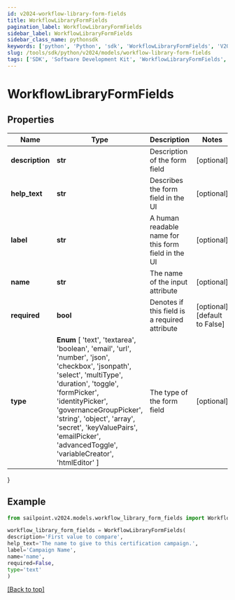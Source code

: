 ```yaml
---
id: v2024-workflow-library-form-fields
title: WorkflowLibraryFormFields
pagination_label: WorkflowLibraryFormFields
sidebar_label: WorkflowLibraryFormFields
sidebar_class_name: pythonsdk
keywords: ['python', 'Python', 'sdk', 'WorkflowLibraryFormFields', 'V2024WorkflowLibraryFormFields'] 
slug: /tools/sdk/python/v2024/models/workflow-library-form-fields
tags: ['SDK', 'Software Development Kit', 'WorkflowLibraryFormFields', 'V2024WorkflowLibraryFormFields']
---
```


# WorkflowLibraryFormFields


## Properties

Name | Type | Description | Notes
------------ | ------------- | ------------- | -------------
**description** | **str** | Description of the form field | [optional] 
**help_text** | **str** | Describes the form field in the UI | [optional] 
**label** | **str** | A human readable name for this form field in the UI | [optional] 
**name** | **str** | The name of the input attribute | [optional] 
**required** | **bool** | Denotes if this field is a required attribute | [optional] [default to False]
**type** |  **Enum** [  'text',    'textarea',    'boolean',    'email',    'url',    'number',    'json',    'checkbox',    'jsonpath',    'select',    'multiType',    'duration',    'toggle',    'formPicker',    'identityPicker',    'governanceGroupPicker',    'string',    'object',    'array',    'secret',    'keyValuePairs',    'emailPicker',    'advancedToggle',    'variableCreator',    'htmlEditor' ] | The type of the form field | [optional] 
}

## Example

```python
from sailpoint.v2024.models.workflow_library_form_fields import WorkflowLibraryFormFields

workflow_library_form_fields = WorkflowLibraryFormFields(
description='First value to compare',
help_text='The name to give to this certification campaign.',
label='Campaign Name',
name='name',
required=False,
type='text'
)

```
[[Back to top]](#) 

